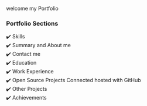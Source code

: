 welcome my Portfolio

### **Portfolio Sections**
✔️ Skills\
✔️ Summary and About me\
✔️ Contact me\
✔️ Education\
✔️ Work Experience\
✔️ Open Source Projects Connected hosted with GitHub\
✔️ Other Projects\
✔️ Achievements


